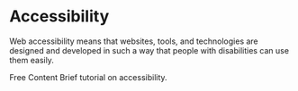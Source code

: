 # Accessibility
Web accessibility means that websites, tools, and technologies are designed and developed in such a way that people with disabilities can use them easily.

<ResourceGroupTitle>Free Content</ResourceGroupTitle>
<BadgeLink badgeText='Read' href='https://www.w3schools.com/accessibility/index.php'>Brief tutorial on accessibility. </BadgeLink>
